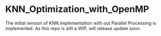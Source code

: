 # KNN_Optimization_with_OpenMP

The initial version of KNN implementation with out Parallel Processing is implemented. As this repo is still a WIP, will release update soon.
